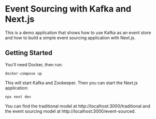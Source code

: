 # Event Sourcing with Kafka and Next.js

This is a demo application that shows how to use Kafka as an event store and how to build a simple event sourcing application with Next.js.

## Getting Started

You'll need Docker, then run:

```bash
docker-compose up
```

This will start Kafka and Zookeeper. Then you can start the Next.js application:

```bash
npx next dev
```

You can find the traditional model at http://localhost:3000/traditional and the event sourcing model at http://localhost:3000/event-sourced.
